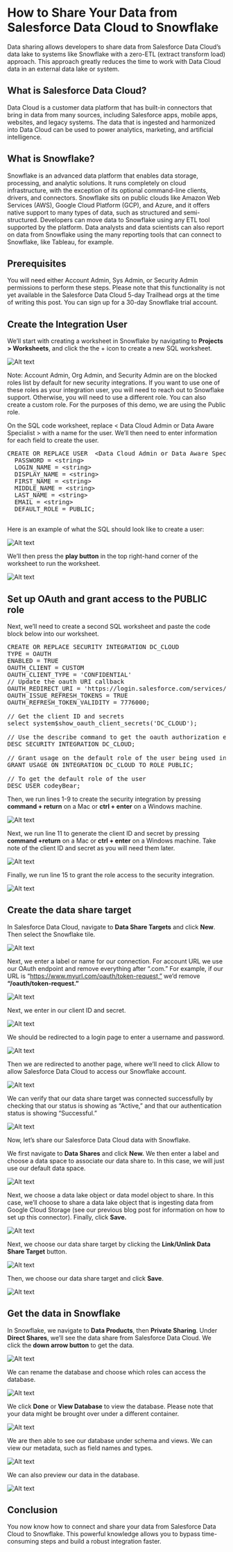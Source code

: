 # How to Share Your Data from Salesforce Data Cloud to Snowflake

Data sharing allows developers to share data from Salesforce Data Cloud’s data lake to systems like Snowflake with a zero-ETL (extract transform load) approach. This approach greatly reduces the time to work with Data Cloud data in an external data lake or system. 

## What is Salesforce Data Cloud?

Data Cloud is a customer data platform that has built-in connectors that bring in data from many sources, including Salesforce apps, mobile apps, websites, and legacy systems. The data that is ingested and harmonized into Data Cloud can be used to power analytics, marketing, and artificial intelligence. 

## What is Snowflake?

Snowflake is an advanced data platform that enables data storage, processing, and analytic solutions. It runs completely on cloud infrastructure, with the exception of its optional command-line clients, drivers, and connectors. Snowflake sits on public clouds like Amazon Web Services (AWS), Google Cloud Platform (GCP), and Azure, and it offers native support to many types of data, such as structured and semi-structured. Developers can move data to Snowflake using any ETL tool supported by the platform. Data analysts and data scientists can also report on data from Snowflake using the many reporting tools that can connect to Snowflake, like Tableau, for example. 

## Prerequisites

You will need either Account Admin, Sys Admin, or Security Admin permissions to perform these steps. Please note that this functionality is not yet available in the Salesforce Data Cloud 5-day Trailhead orgs at the time of writing this post. You can sign up for a 30-day Snowflake trial account. 

## Create the Integration User 

We’ll start with creating a worksheet in Snowflake by navigating to **Projects > Worksheets**, and click the the + icon to create a new SQL worksheet.

![Alt text](https://github.com/dlarregui/snowflakedatasharing/blob/4506abcbe2547e16d9210b4afad84d8d25095b49/image%20(5).png)

Note: Account Admin, Org Admin, and Security Admin are on the blocked roles list by default for new security integrations. If you want to use one of these roles as your integration user, you will need to reach out to Snowflake support. Otherwise, you will need to use a different role. You can also create a custom role. For the purposes of this demo, we are using the Public role. 

On the SQL code worksheet, replace < Data Cloud Admin or Data Aware Specialist > with a name for the user. We’ll then need to enter information for each field to create the user. 

<pre language='SQL'>
CREATE OR REPLACE USER  &lt;Data Cloud Admin or Data Aware Specialist&gt; 
  PASSWORD = &lt;string&gt;
  LOGIN_NAME = &lt;string&gt;
  DISPLAY_NAME = &lt;string&gt;
  FIRST_NAME = &lt;string&gt;
  MIDDLE_NAME = &lt;string&gt;
  LAST_NAME = &lt;string&gt;
  EMAIL = &lt;string&gt;
  DEFAULT_ROLE = PUBLIC;
  </pre>

  Here is an example of what the SQL should look like to create a user:

  ![Alt text](https://github.com/dlarregui/snowflakedatasharing/blob/main/image%20(26).png)

  We’ll then press the **play button** in the top right-hand corner of the worksheet to run the worksheet. 

 ![Alt text](https://github.com/dlarregui/snowflakedatasharing/blob/main/image%20(27).png)

 ## Set up OAuth and grant access to the PUBLIC role

 Next, we’ll need to create a second SQL worksheet and paste the code block below into our worksheet. 

 <pre language='SQL'>
CREATE OR REPLACE SECURITY INTEGRATION DC_CLOUD
TYPE = OAUTH
ENABLED = TRUE
OAUTH_CLIENT = CUSTOM
OAUTH_CLIENT_TYPE = 'CONFIDENTIAL'
// Update the oauth URI callback
OAUTH_REDIRECT_URI = 'https://login.salesforce.com/services/cdpSnowflakeOAuthCallback'
OAUTH_ISSUE_REFRESH_TOKENS = TRUE
OAUTH_REFRESH_TOKEN_VALIDITY = 7776000;

// Get the client ID and secrets
select system$show_oauth_client_secrets('DC_CLOUD');

// Use the describe command to get the oauth authorization endpoint
DESC SECURITY INTEGRATION DC_CLOUD;

// Grant usage on the default role of the user being used in Data Cloud
GRANT USAGE ON INTEGRATION DC_CLOUD TO ROLE PUBLIC;

// To get the default role of the user
DESC USER codeyBear;
</pre>

Then, we run lines 1-9 to create the security integration by pressing **command + return** on a Mac or **ctrl + enter** on a Windows machine. 

![Alt text](https://github.com/dlarregui/snowflakedatasharing/blob/main/image%20(28).png)

Next, we run line 11 to generate the client ID and secret by pressing **command +return** on a Mac or **ctrl + enter** on a Windows machine. Take note of the client ID and secret as you will need them later. 

![Alt text](https://github.com/dlarregui/snowflakedatasharing/blob/main/image%20(29).png)

Finally, we run line 15 to grant the role access to the security integration. 

![Alt text](https://github.com/dlarregui/snowflakedatasharing/blob/main/image%20(30).png)

## Create the data share target

In Salesforce Data Cloud, navigate to **Data Share Targets** and click **New**. Then select the Snowflake tile. 

![Alt text](https://github.com/dlarregui/snowflakedatasharing/blob/main/image%20(31).png)

Next, we enter a label or name for our connection. For account URL we use our OAuth endpoint and remove everything after “.com.” For example, if our URL is “https://www.myurl.com/oauth/token-request,” we’d remove **“/oauth/token-request.”**

![Alt text](https://github.com/dlarregui/snowflakedatasharing/blob/main/image%20(32).png)

Next, we enter in our client ID and secret.

![Alt text](https://github.com/dlarregui/snowflakedatasharing/blob/main/image%20(33).png)

We should be redirected to a login page to enter a username and password. 

![Alt text](https://github.com/dlarregui/snowflakedatasharing/blob/main/image%20(34).png)

Then we are redirected to another page, where we’ll need to click Allow to allow Salesforce Data Cloud to access our Snowflake account. 

![Alt text](https://github.com/dlarregui/snowflakedatasharing/blob/main/image%20(35).png)

We can verify that our data share target was connected successfully by checking that our status is showing as “Active,” and that our authentication status is showing “Successful.”

![Alt text](https://github.com/dlarregui/snowflakedatasharing/blob/main/image%20(36).png)

Now, let’s share our Salesforce Data Cloud data with Snowflake. 

We first navigate to **Data Shares** and click **New.** We then enter a label and choose a data space to associate our data share to. In this case, we will just use our default data space. 

![Alt text](https://github.com/dlarregui/snowflakedatasharing/blob/main/image%20(37).png)

Next, we choose a data lake object or data model object to share. In this case, we’ll choose to share a data lake object that is ingesting data from Google Cloud Storage (see our previous blog post for information on how to set up this connector). Finally, click **Save.**

![Alt text](https://github.com/dlarregui/snowflakedatasharing/blob/main/image%20(38).png)

Next, we choose our data share target by clicking the **Link/Unlink Data Share Target** button. 

![Alt text](https://github.com/dlarregui/snowflakedatasharing/blob/main/image%20(39).png)

Then, we choose our data share target and click **Save**. 

![Alt text](https://github.com/dlarregui/snowflakedatasharing/blob/main/image%20(40).png)

## Get the data in Snowflake

In Snowflake, we navigate to **Data Products**, then **Private Sharing**. Under **Direct Shares**, we’ll see the data share from Salesforce Data Cloud. We click the **down arrow button** to get the data. 

![Alt text](https://github.com/dlarregui/snowflakedatasharing/blob/main/image%20(41).png)

We can rename the database and choose which roles can access the database.

![Alt text](https://github.com/dlarregui/snowflakedatasharing/blob/main/image%20(42).png)

We click **Done** or **View Database** to view the database. Please note that your data might be brought over under a different container. 

![Alt text](https://github.com/dlarregui/snowflakedatasharing/blob/main/image%20(43).png)

We are then able to see our database under schema and views. We can view our metadata, such as field names and types. 

![Alt text](https://github.com/dlarregui/snowflakedatasharing/blob/main/image%20(44).png)

We can also preview our data in the database. 

![Alt text](https://github.com/dlarregui/snowflakedatasharing/blob/main/image%20(45).png)

## Conclusion

You now know how to connect and share your data from Salesforce Data Cloud to Snowflake. This powerful knowledge allows you to bypass time-consuming steps and build a robust integration faster. 

